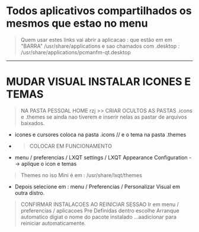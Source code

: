 # Todos aplicativos compartilhados os mesmos que estao no menu
> Quem usar estes links vai abrir a aplicacao : que estão em
em "BARRA" /usr/share/applications
e sao chamados com .desktop :
/usr/share/applications/pcmanfm-qt.desktop

---
# MUDAR VISUAL INSTALAR ICONES E TEMAS
> NA PASTA PESSOAL HOME rzj >> CRIAR OCULTOS AS PASTAS .icons e .themes se ainda nao tiverem
> e inserir nelas as pastar de arquivos baixados.
- icones e cursores coloca na pasta .icons // e o tema na pasta .themes

- > COLOCAR EM FUNCIONAMENTO
- menu / preferencias / LXQT settings / LXQT Appearance Configuration --> aplique o icon e temas
> Themes no iso Mini é em : /usr/share/lxqt/themes
- Depois selecione em : menu / Preferencias / Personalizar Visual em outra distro.

> CONFIRMAR INSTALACOES AO REINICIAR SESSAO
Ir em menu / preferencias / aplicacoes Pre Definidas
dentro escolhe Arranque automatico digiat o nome do pacote instalado ...aadicionar para reiniciar automaticamente.